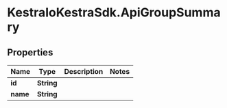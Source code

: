 # KestraIoKestraSdk.ApiGroupSummary

## Properties

Name | Type | Description | Notes
------------ | ------------- | ------------- | -------------
**id** | **String** |  | 
**name** | **String** |  | 


